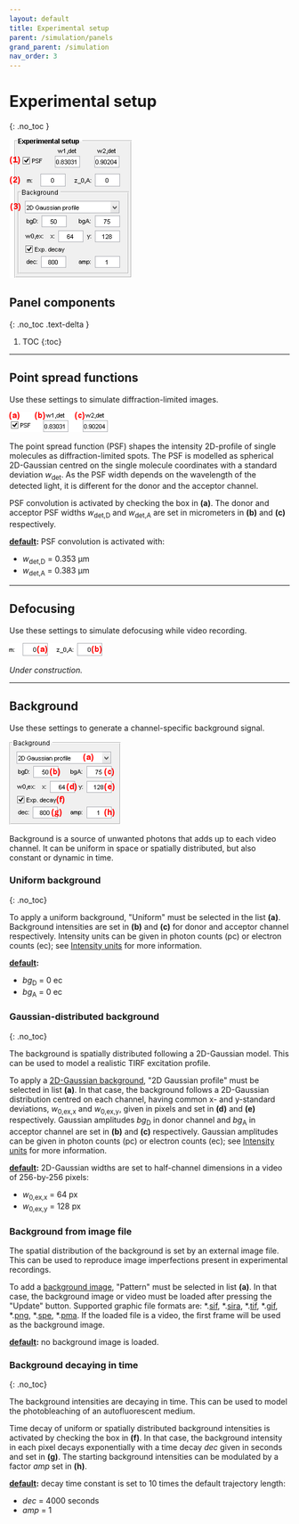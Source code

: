 ```yaml
---
layout: default
title: Experimental setup
parent: /simulation/panels
grand_parent: /simulation
nav_order: 3
---
```


# Experimental setup
{: .no_toc }

<a href="../../assets/images/gui/sim-panel-experimental-setup.png"><img src="../../assets/images/gui/sim-panel-experimental-setup.png" style="max-width: 220px;"  /></a>

## Panel components
{: .no_toc .text-delta }

1. TOC
{:toc}

---

## Point spread functions

Use these settings to simulate diffraction-limited images.

<a href="../../assets/images/gui/sim-panel-experimental-setup-psf.png"><img src="../../assets/images/gui/sim-panel-experimental-setup-psf.png" style="max-width: 177px;" /></a>

The point spread function (PSF) shapes the intensity 2D-profile of single molecules as diffraction-limited spots. 
The PSF is modelled as spherical 2D-Gaussian centred on the single molecule coordinates with a standard deviation *w*<sub>det</sub>.
As the PSF width depends on the wavelength of the detected light, it is different for the donor and the acceptor channel.

PSF convolution is activated by checking the box in **(a)**.
The donor and acceptor PSF widths *w*<sub>det,D</sub> and *w*<sub>det,A</sub> are set in micrometers in **(b)** and **(c)** respectively.

**<u>default</u>:** PSF convolution is activated with:
* *w*<sub>det,D</sub> = 0.353 &#956;m
* *w*<sub>det,A</sub> = 0.383 &#956;m

---

## Defocusing

Use these settings to simulate defocusing while video recording.

<a href="../../assets/images/gui/sim-panel-experimental-setup-defocus.png"><img src="../../assets/images/gui/sim-panel-experimental-setup-defocus.png" style="max-width: 220px;" /></a>

*Under construction.*

---

## Background

Use these settings to generate a channel-specific background signal.

<a href="../../assets/images/gui/sim-panel-experimental-setup-background.png"><img src="../../assets/images/gui/sim-panel-experimental-setup-background.png" style="max-width: 200px;" /></a>

Background is a source of unwanted photons that adds up to each video channel. 
It can be uniform in space or spatially distributed, but also constant or dynamic in time.


### Uniform background
{: .no_toc}

To apply a uniform background, "Uniform" must be selected in the list **(a)**. 
Background intensities are set in **(b)** and **(c)** for donor and acceptor channel respectively.
Intensity units can be given in photon counts (pc) or electron counts (ec); see
[Intensity units](panel-molecules#intensity-units) for more information.

**<u>default</u>:** 
* *bg*<sub>D</sub> = 0 ec
* *bg*<sub>A</sub> = 0 ec


### Gaussian-distributed background
{: .no_toc}

The background is spatially distributed following a 2D-Gaussian model. 
This can be used to model a realistic TIRF excitation profile.

To apply a <u>2D-Gaussian background</u>, "2D Gaussian profile" must be selected in list **(a)**.
In that case, the background follows a 2D-Gaussian distribution centred on each channel, having common x- and y-standard deviations, *w*<sub>0,ex,x</sub> and *w*<sub>0,ex,y</sub>, given in pixels and set in **(d)** and **(e)** respectively.
Gaussian amplitudes *bg*<sub>D</sub> in donor channel and *bg*<sub>A</sub> in acceptor channel are set in **(b)** and **(c)** respectively.
Gaussian amplitudes can be given in photon counts (pc) or electron counts (ec); see
[Intensity units](panel-molecules#intensity-units) for more information.

**<u>default</u>:** 2D-Gaussian widths are set to half-channel dimensions in a video of 256-by-256 pixels:
* *w*<sub>0,ex,x</sub> = 64 px
* *w*<sub>0,ex,y</sub> = 128 px


### Background from image file

The spatial distribution of the background is set by an external image file. 
This can be used to reproduce image imperfections present in experimental recordings.

To add a <u>background image</u>, "Pattern" must be selected in list **(a)**.
In that case, the background image or video must be loaded after pressing the "Update" button.
Supported graphic file formats are: *.<u>sif</u>, *.<u>sira</u>, *.<u>tif</u>, *.<u>gif</u>, *.<u>png</u>, *.<u>spe</u>, *.<u>pma</u>.
If the loaded file is a video, the first frame will be used as the background image.

**<u>default</u>:** no background image is loaded.


### Background decaying in time
{: .no_toc}

The background intensities are decaying in time. 
This can be used to model the photobleaching of an autofluorescent medium.

Time decay of uniform or spatially distributed background intensities is activated by checking the box in **(f)**.
In that case, the background intensity in each pixel decays exponentially with a time decay *dec* given in seconds and set in **(g)**.
The starting background intensities can be modulated by a factor *amp* set in **(h)**. 

**<u>default</u>:** decay time constant is set to 10 times the default trajectory length:
* *dec* = 4000 seconds
* *amp* = 1



